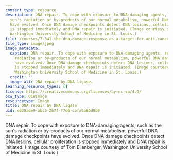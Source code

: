 ```yaml
---
content_type: resource
description: DNA repair. To cope with exposure to DNA-damaging agents, such as the
  sun's radiation or by-products of our normal metabolism, powerful DNA damage checkpoints
  have evolved. Once DNA damage checkpoints detect DNA lesions, cellular proliferation
  is stopped immediately and DNA repair is initiated. (Image courtesy of Tom Ellenberger,
  Washington University School of Medicine in St. Louis.)
file: /courses/7-341-the-dna-damage-response-as-a-target-for-anti-cancer-therapy-fall-2008/e038ade9abc62b7ff7d6dbfa9a86d9b9_7-341f08.jpg
file_type: image/jpeg
image_metadata:
  caption: DNA repair. To cope with exposure to DNA-damaging agents, such as the sun's
    radiation or by-products of our normal metabolism, powerful DNA damage checkpoints
    have evolved. Once DNA damage checkpoints detect DNA lesions, cellular proliferation
    is stopped immediately and DNA repair is initiated. (Image courtesy of Tom Ellenberger,
    Washington University School of Medicine in St. Louis.)
  credit: ''
  image-alt: DNA repair by DNA ligase.
learning_resource_types: []
license: https://creativecommons.org/licenses/by-nc-sa/4.0/
ocw_type: OCWImage
resourcetype: Image
title: DNA repair by DNA ligase
uid: e038ade9-abc6-2b7f-f7d6-dbfa9a86d9b9
---
```

DNA repair. To cope with exposure to DNA-damaging agents, such as the sun's radiation or by-products of our normal metabolism, powerful DNA damage checkpoints have evolved. Once DNA damage checkpoints detect DNA lesions, cellular proliferation is stopped immediately and DNA repair is initiated. (Image courtesy of Tom Ellenberger, Washington University School of Medicine in St. Louis.)